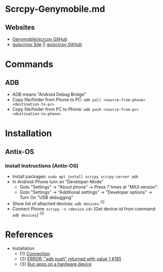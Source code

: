 # Scrcpy-Genymobile.md

## Websites
* [Genymobile/scrcpy GitHub](https://github.com/Genymobile/scrcpy)
* [guiscrcpy Site](https://guiscrcpy.srev.in/) || [guiscrcpy GitHub](https://github.com/srevinsaju/guiscrcpy)

# Commands

## ADB
* ADB means "Android Debug Bridge"
* Copy file/folder from Phone to PC: `adb pull <source-from-phone> <destination-to-pc>`
* Copy file/folder from PC to Phone: `adb push <source-from-pc> <destination-to-phone>`

# Installation

## Antix-OS

### Install Instructions (Antix-OS)
* Install packages: `sudo apt install scrcpy scrcpy-server adb`
* In Android-Phone turn on "Developer-Mode"
  * Goto "Settings" -> "About phone" -> Press 7 times at "MIUI version". 
  * Goto "Settings" -> "Additional settings" -> "Developer options" -> Turn On "USB debugging"
* Show list of attached devices: `adb devices` <sup>{1}</sup>
* Connect Phone: `scrcpy -s <device-id>` [Get device-id from command: `adb devices`] <sup>{1}</sup>

# References

* Installation
  * {1} [Connection](https://github.com/Genymobile/scrcpy/blob/master/doc/connection.md)
  * {2} [ERROR: "adb push" returned with value 1 #185](https://github.com/Genymobile/scrcpy/issues/185)
  * {3} [Run apps on a hardware device](https://developer.android.com/studio/run/device)
